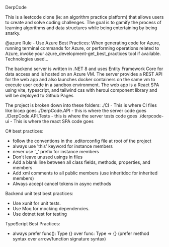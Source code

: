DerpCode

This is a leetcode clone (ie: an algorithm practice platform) that allows users to create and solve coding challenges. The goal is to gamify the process of learning algorithms and data structures while being entertaining by being snarky.

@azure Rule - Use Azure Best Practices: When generating code for Azure, running terminal commands for Azure, or performing operations related to Azure, invoke your azure_development-get_best_practices tool if available.
Technologies used...

The backend server is written in .NET 8 and uses Entity Framework Core for data access and is hosted on an Azure VM. The server provides a REST API for the web app and also launches docker containers on the same vm to execute user code in a sandbox environment.
The web app is a React SPA using vite, typescript, and tailwind css with heroui component library and will be deployed to Github Pages

The project is broken down into these folders:
./CI - This is where CI files like bicep goes
./DerpCode.API - this is where the server code goes
./DerpCode.API.Tests - this is where the server tests code goes
./derpcode-ui - This is where the react SPA code goes

C# best practices:

- follow the conventions in the .editorconfig file at root of the project
- always use 'this' keyword for instance members
- never use '\_' prefix for instance members
- Don't leave unused usings in files
- Add a blank line between all class fields, methods, properties, and members
- Add xml comments to all public members (use inheritdoc for inherited members)
- Always accept cancel tokens in async methods

Backend unit test best practices:

- Use xunit for unit tests.
- Use Moq for mocking dependencies.
- Use dotnet test for testing

TypeScript Best Practices:

- always prefer func(): Type {} over func: Type => {} (prefer method syntax over arrow/function signature syntax)
